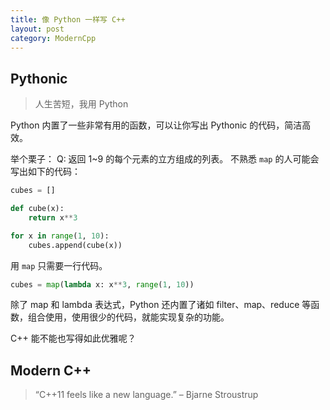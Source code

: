 ```yaml
---
title: 像 Python 一样写 C++
layout: post
category: ModernCpp
---
```


## Pythonic
> 人生苦短，我用 Python

Python 内置了一些非常有用的函数，可以让你写出 Pythonic 的代码，简洁高效。  

举个栗子：
Q: 返回 1~9 的每个元素的立方组成的列表。
不熟悉 `map` 的人可能会写出如下的代码：

```Python
cubes = []

def cube(x):
    return x**3

for x in range(1, 10):
    cubes.append(cube(x))

```

用 `map` 只需要一行代码。

```Python
cubes = map(lambda x: x**3, range(1, 10))
```

除了 map 和 lambda 表达式，Python 还内置了诸如 filter、map、reduce 等函数，组合使用，使用很少的代码，就能实现复杂的功能。  

C++ 能不能也写得如此优雅呢？

## Modern C++
> “C++11 feels like a new language.” – Bjarne Stroustrup




